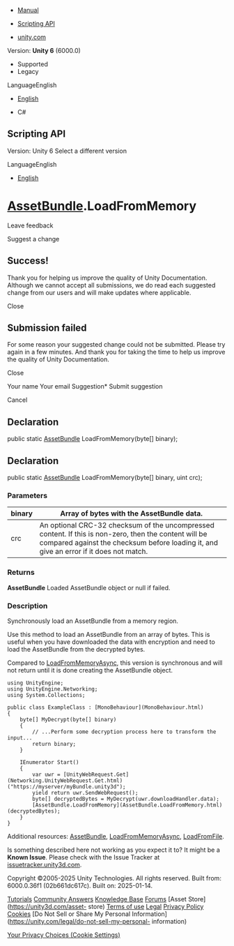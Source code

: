 [ ]()

  * [Manual](../Manual/index.html)
  * [Scripting API](../ScriptReference/index.html)

  * [unity.com](https://unity.com/)

Version: **Unity 6** (6000.0)

  * Supported
  * Legacy

LanguageEnglish

  * [English]()

  * C#

[ ](https://docs.unity3d.com)

## Scripting API

Version: Unity 6 Select a different version

LanguageEnglish

  * [English]()

#  [AssetBundle](AssetBundle.html).LoadFromMemory

Leave feedback

Suggest a change

## Success!

Thank you for helping us improve the quality of Unity Documentation. Although
we cannot accept all submissions, we do read each suggested change from our
users and will make updates where applicable.

Close

## Submission failed

For some reason your suggested change could not be submitted. Please <a>try
again</a> in a few minutes. And thank you for taking the time to help us
improve the quality of Unity Documentation.

Close

Your name Your email Suggestion* Submit suggestion

Cancel

[ ]()

## Declaration

public static [AssetBundle](AssetBundle.html) LoadFromMemory(byte[] binary);

## Declaration

public static [AssetBundle](AssetBundle.html) LoadFromMemory(byte[] binary,
uint crc);

### Parameters

binary | Array of bytes with the AssetBundle data.  
---|---  
crc | An optional CRC-32 checksum of the uncompressed content. If this is non-zero, then the content will be compared against the checksum before loading it, and give an error if it does not match.  
  
### Returns

**AssetBundle** Loaded AssetBundle object or null if failed.

### Description

Synchronously load an AssetBundle from a memory region.

Use this method to load an AssetBundle from an array of bytes. This is useful
when you have downloaded the data with encryption and need to load the
AssetBundle from the decrypted bytes.  
  
Compared to [LoadFromMemoryAsync](AssetBundle.LoadFromMemoryAsync.html), this
version is synchronous and will not return until it is done creating the
AssetBundle object.

    
    
    using UnityEngine;
    using UnityEngine.Networking;
    using System.Collections;  
      
    public class ExampleClass : [MonoBehaviour](MonoBehaviour.html)
    {
        byte[] MyDecrypt(byte[] binary)
        {
            // ...Perform some decryption process here to transform the input...
            return binary;
        }  
      
        IEnumerator Start()
        {
            var uwr = [UnityWebRequest.Get](Networking.UnityWebRequest.Get.html)("https://myserver/myBundle.unity3d");
            yield return uwr.SendWebRequest();
            byte[] decryptedBytes = MyDecrypt(uwr.downloadHandler.data);
            [AssetBundle.LoadFromMemory](AssetBundle.LoadFromMemory.html)(decryptedBytes);
        }
    }
    

Additional resources: [AssetBundle](AssetBundle.html),
[LoadFromMemoryAsync](AssetBundle.LoadFromMemoryAsync.html),
[LoadFromFile](AssetBundle.LoadFromFile.html).

Is something described here not working as you expect it to? It might be a
**Known Issue**. Please check with the Issue Tracker at
[issuetracker.unity3d.com](https://issuetracker.unity3d.com).

Copyright ©2005-2025 Unity Technologies. All rights reserved. Built from:
6000.0.36f1 (02b661dc617c). Built on: 2025-01-14.

[Tutorials](https://unity3d.com/learn) [Community
Answers](https://answers.unity3d.com) [Knowledge
Base](https://support.unity3d.com/hc/en-us)
[Forums](https://forum.unity3d.com) [Asset Store](https://unity3d.com/asset-
store) [Terms of use](https://docs.unity3d.com/Manual/TermsOfUse.html)
[Legal](https://unity.com/legal) [Privacy
Policy](https://unity.com/legal/privacy-policy)
[Cookies](https://unity.com/legal/cookie-policy) [Do Not Sell or Share My
Personal Information](https://unity.com/legal/do-not-sell-my-personal-
information)

[Your Privacy Choices (Cookie Settings)](javascript:void\(0\);)

